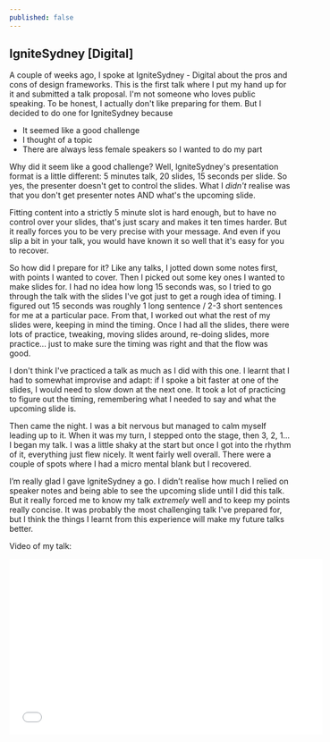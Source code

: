 ```yaml
---
published: false
---
```


## IgniteSydney [Digital]

A couple of weeks ago, I spoke at IgniteSydney - Digital about the pros and cons of design frameworks. This is the first talk where I put my hand up for it and submitted a talk proposal. I'm not someone who loves public speaking. To be honest, I actually don't like preparing for them. But I decided to do one for IgniteSydney because

   * It seemed like a good challenge 
   * I thought of a topic
   * There are always less female speakers so I wanted to do my part

Why did it seem like a good challenge? Well, IgniteSydney's presentation format is a little different: 5 minutes talk, 20 slides, 15 seconds per slide. So yes, the presenter doesn't get to control the slides. What I *didn't* realise was that you don't get presenter notes AND what's the upcoming slide.

Fitting content into a strictly 5 minute slot is hard enough, but to have no control over your slides, that's just scary and makes it ten times harder. But it really forces you to be very precise with your message. And even if you slip a bit in your talk, you would have known it so well that it's easy for you to recover.

So how did I prepare for it? Like any talks, I jotted down some notes first, with points I wanted to cover. Then I picked out some key ones I wanted to make slides for. I had no idea how long 15 seconds was, so I tried to go through the talk with the slides I've got just to get a rough idea of timing. I figured out 15 seconds was roughly 1 long sentence / 2-3 short sentences for me at a particular pace. From that, I worked out what the rest of my slides were, keeping in mind the timing. Once I had all the slides, there were lots of practice, tweaking, moving slides around, re-doing slides, more practice... just to make sure the timing was right and that the flow was good.

I don't think I've practiced a talk as much as I did with this one. I learnt that I had to somewhat improvise and adapt: if I spoke a bit faster at one of the slides, I would need to slow down at the next one. It took a lot of practicing to figure out the timing, remembering what I needed to say and what the upcoming slide is.

Then came the night. I was a bit nervous but managed to calm myself leading up to it. When it was my turn, I stepped onto the stage, then 3, 2, 1... I began my talk. I was a little shaky at the start but once I got into the rhythm of it, everything just flew nicely. It went fairly well overall. There were a couple of spots where I had a micro mental blank but I recovered. 

I’m really glad I gave IgniteSydney a go. I didn’t realise how much I relied on speaker notes and being able to see the upcoming slide until I did this talk. But it really forced me to know my talk _extremely_ well and to keep my points really concise. It was probably the most challenging talk I've prepared for, but I think the things I learnt from this experience will make my future talks better.

Video of my talk:
<div class="txt-center">
<iframe width="560" height="315" src="//www.youtube.com/embed/frz1BCv0woA" frameborder="0" allowfullscreen></iframe>
</div>
